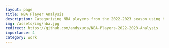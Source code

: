 ```yaml
---
layout: page
title: NBA Player Analysis
description: Categorizing NBA players from the 2022-2023 season using K-means clustering
img: /assets/img/nba.jpg
redirect: https://github.com/andyxuca/NBA-Players-2022-2023-Analysis
importance: 4
category: work
---
```

